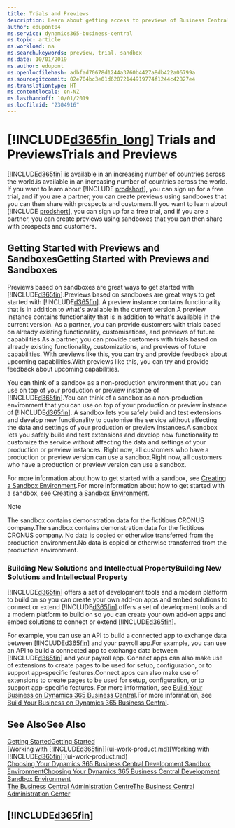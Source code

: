 ```yaml
---
title: Trials and Previews
description: Learn about getting access to previews of Business Central.
author: edupont04
ms.service: dynamics365-business-central
ms.topic: article
ms.workload: na
ms.search.keywords: preview, trial, sandbox
ms.date: 10/01/2019
ms.author: edupont
ms.openlocfilehash: adbfad70678d1244a3760b4427a8db422a06799a
ms.sourcegitcommit: 02e704bc3e01d62072144919774f1244c42827e4
ms.translationtype: HT
ms.contentlocale: en-NZ
ms.lasthandoff: 10/01/2019
ms.locfileid: "2304916"
---
```

# <a name="included365fin_longincludesd365fin_long_mdmd-trials-and-previews"></a>[!INCLUDE[d365fin_long](includes/d365fin_long_md.md)] <span data-ttu-id="70604-103">Trials and Previews</span><span class="sxs-lookup"><span data-stu-id="70604-103">Trials and Previews</span></span>

[!INCLUDE[d365fin](includes/d365fin_md.md)] <span data-ttu-id="70604-104">is available in an increasing number of countries across the world.</span><span class="sxs-lookup"><span data-stu-id="70604-104">is available in an increasing number of countries across the world.</span></span> <span data-ttu-id="70604-105">If you want to learn about [!INCLUDE [prodshort](includes/prodshort.md)], you can sign up for a free trial, and if you are a partner, you can create previews using sandboxes that you can then share with prospects and customers.</span><span class="sxs-lookup"><span data-stu-id="70604-105">If you want to learn about [!INCLUDE [prodshort](includes/prodshort.md)], you can sign up for a free trial, and if you are a partner, you can create previews using sandboxes that you can then share with prospects and customers.</span></span>  

## <a name="getting-started-with-previews-and-sandboxes"></a><span data-ttu-id="70604-106">Getting Started with Previews and Sandboxes</span><span class="sxs-lookup"><span data-stu-id="70604-106">Getting Started with Previews and Sandboxes</span></span>

<span data-ttu-id="70604-107">Previews based on sandboxes are great ways to get started with [!INCLUDE[d365fin](includes/d365fin_md.md)].</span><span class="sxs-lookup"><span data-stu-id="70604-107">Previews based on sandboxes are great ways to get started with [!INCLUDE[d365fin](includes/d365fin_md.md)].</span></span> <span data-ttu-id="70604-108">A preview instance contains functionality that is in addition to what's available in the current version.</span><span class="sxs-lookup"><span data-stu-id="70604-108">A preview instance contains functionality that is in addition to what's available in the current version.</span></span> <span data-ttu-id="70604-109">As a partner, you can provide customers with trials based on already existing functionality, customisations, and previews of future capabilities.</span><span class="sxs-lookup"><span data-stu-id="70604-109">As a partner, you can provide customers with trials based on already existing functionality, customizations, and previews of future capabilities.</span></span> <span data-ttu-id="70604-110">With previews like this, you can try and provide feedback about upcoming capabilities.</span><span class="sxs-lookup"><span data-stu-id="70604-110">With previews like this, you can try and provide feedback about upcoming capabilities.</span></span>  

<!--To get started with a preview, go to [this page](https://go.microsoft.com/fwlink/?linkid=866045) and provide your work email address. To learn more about [!INCLUDE[d365fin](includes/d365fin_md.md)] and the capabilities it offers, refer to the documentation here on this site.-->

<span data-ttu-id="70604-111">You can think of a sandbox as a non-production environment that you can use on top of your production or preview instance of [!INCLUDE[d365fin](includes/d365fin_md.md)].</span><span class="sxs-lookup"><span data-stu-id="70604-111">You can think of a sandbox as a non-production environment that you can use on top of your production or preview instance of [!INCLUDE[d365fin](includes/d365fin_md.md)].</span></span> <span data-ttu-id="70604-112">A sandbox lets you safely build and test extensions and develop new functionality to customise the service without affecting the data and settings of your production or preview instances.</span><span class="sxs-lookup"><span data-stu-id="70604-112">A sandbox lets you safely build and test extensions and develop new functionality to customize the service without affecting the data and settings of your production or preview instances.</span></span> <span data-ttu-id="70604-113">Right now, all customers who have a production or preview version can use a sandbox.</span><span class="sxs-lookup"><span data-stu-id="70604-113">Right now, all customers who have a production or preview version can use a sandbox.</span></span>

<span data-ttu-id="70604-114">For more information about how to get started with a sandbox, see [Creating a Sandbox Environment](across-how-create-sandbox-environment.md).</span><span class="sxs-lookup"><span data-stu-id="70604-114">For more information about how to get started with a sandbox, see [Creating a Sandbox Environment](across-how-create-sandbox-environment.md).</span></span>  

> [!NOTE]
> <span data-ttu-id="70604-115">The sandbox contains demonstration data for the fictitious CRONUS company.</span><span class="sxs-lookup"><span data-stu-id="70604-115">The sandbox contains demonstration data for the fictitious CRONUS company.</span></span> <span data-ttu-id="70604-116">No data is copied or otherwise transferred from the production environment.</span><span class="sxs-lookup"><span data-stu-id="70604-116">No data is copied or otherwise transferred from the production environment.</span></span>  

### <a name="building-new-solutions-and-intellectual-property"></a><span data-ttu-id="70604-117">Building New Solutions and Intellectual Property</span><span class="sxs-lookup"><span data-stu-id="70604-117">Building New Solutions and Intellectual Property</span></span>

[!INCLUDE[d365fin](includes/d365fin_md.md)] <span data-ttu-id="70604-118">offers a set of development tools and a modern platform to build on so you can create your own add-on apps and embed solutions to connect or extend [!INCLUDE[d365fin](includes/d365fin_md.md)].</span><span class="sxs-lookup"><span data-stu-id="70604-118">offers a set of development tools and a modern platform to build on so you can create your own add-on apps and embed solutions to connect or extend [!INCLUDE[d365fin](includes/d365fin_md.md)].</span></span>  

<span data-ttu-id="70604-119">For example, you can use an API to build a connected app to exchange data between [!INCLUDE[d365fin](includes/d365fin_md.md)] and your payroll app.</span><span class="sxs-lookup"><span data-stu-id="70604-119">For example, you can use an API to build a connected app to exchange data between [!INCLUDE[d365fin](includes/d365fin_md.md)] and your payroll app.</span></span> <span data-ttu-id="70604-120">Connect apps can also make use of extensions to create pages to be used for setup, configuration, or to support app-specific features.</span><span class="sxs-lookup"><span data-stu-id="70604-120">Connect apps can also make use of extensions to create pages to be used for setup, configuration, or to support app-specific features.</span></span> <span data-ttu-id="70604-121">For more information, see [Build Your Business on Dynamics 365 Business Central](/dynamics365/business-central/dev-itpro/developer/readiness/readiness-welcome).</span><span class="sxs-lookup"><span data-stu-id="70604-121">For more information, see [Build Your Business on Dynamics 365 Business Central](/dynamics365/business-central/dev-itpro/developer/readiness/readiness-welcome).</span></span>

## <a name="see-also"></a><span data-ttu-id="70604-122">See Also</span><span class="sxs-lookup"><span data-stu-id="70604-122">See Also</span></span>

[<span data-ttu-id="70604-123">Getting Started</span><span class="sxs-lookup"><span data-stu-id="70604-123">Getting Started</span></span>](product-get-started.md)  
<span data-ttu-id="70604-124">[Working with [!INCLUDE[d365fin](includes/d365fin_md.md)]](ui-work-product.md)</span><span class="sxs-lookup"><span data-stu-id="70604-124">[Working with [!INCLUDE[d365fin](includes/d365fin_md.md)]](ui-work-product.md)</span></span>  
[<span data-ttu-id="70604-125">Choosing Your Dynamics 365 Business Central Development Sandbox Environment</span><span class="sxs-lookup"><span data-stu-id="70604-125">Choosing Your Dynamics 365 Business Central Development Sandbox Environment</span></span>](/dynamics365/business-central/dev-itpro/developer/devenv-sandbox-overview)  
[<span data-ttu-id="70604-126">The Business Central Administration Centre</span><span class="sxs-lookup"><span data-stu-id="70604-126">The Business Central Administration Center</span></span>](/dynamics365/business-central/dev-itpro/administration/tenant-admin-center)  

## [!INCLUDE[d365fin](includes/free_trial_md.md)]  
